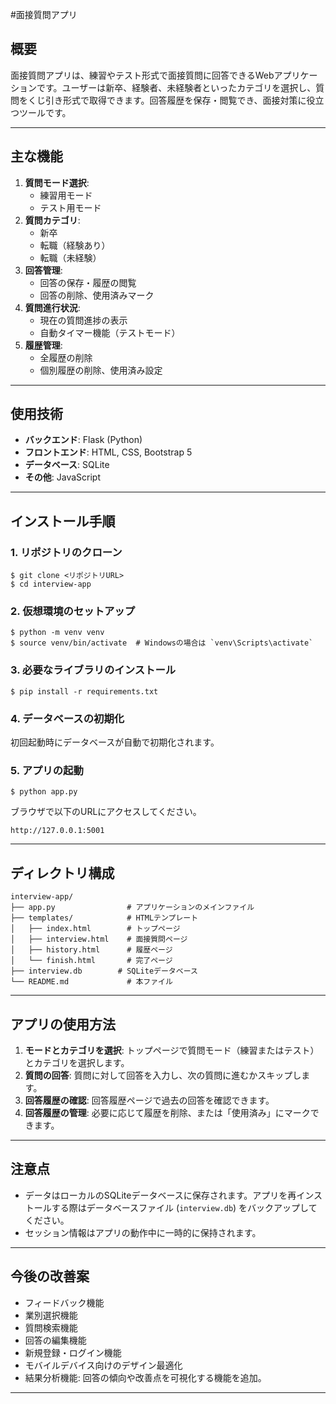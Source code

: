 #面接質問アプリ

## 概要

面接質問アプリは、練習やテスト形式で面接質問に回答できるWebアプリケーションです。ユーザーは新卒、経験者、未経験者といったカテゴリを選択し、質問をくじ引き形式で取得できます。回答履歴を保存・閲覧でき、面接対策に役立つツールです。

---

## 主な機能

1. **質問モード選択**:
    - 練習用モード
    - テスト用モード
2. **質問カテゴリ**:
    - 新卒
    - 転職（経験あり）
    - 転職（未経験）
3. **回答管理**:
    - 回答の保存・履歴の閲覧
    - 回答の削除、使用済みマーク
4. **質問進行状況**:
    - 現在の質問進捗の表示
    - 自動タイマー機能（テストモード）
5. **履歴管理**:
    - 全履歴の削除
    - 個別履歴の削除、使用済み設定

---

## 使用技術

- **バックエンド**: Flask (Python)
- **フロントエンド**: HTML, CSS, Bootstrap 5
- **データベース**: SQLite
- **その他**: JavaScript

---

## インストール手順

### 1. リポジトリのクローン

```
$ git clone <リポジトリURL>
$ cd interview-app
```

### 2. 仮想環境のセットアップ

```
$ python -m venv venv
$ source venv/bin/activate  # Windowsの場合は `venv\Scripts\activate`
```

### 3. 必要なライブラリのインストール

```
$ pip install -r requirements.txt
```

### 4. データベースの初期化

初回起動時にデータベースが自動で初期化されます。

### 5. アプリの起動

```
$ python app.py
```

ブラウザで以下のURLにアクセスしてください。

```
http://127.0.0.1:5001
```

---

## ディレクトリ構成

```
interview-app/
├── app.py                # アプリケーションのメインファイル
├── templates/            # HTMLテンプレート
│   ├── index.html        # トップページ
│   ├── interview.html    # 面接質問ページ
│   ├── history.html      # 履歴ページ
│   └── finish.html       # 完了ページ
├── interview.db        # SQLiteデータベース
└── README.md             # 本ファイル
```

---

## アプリの使用方法

1. **モードとカテゴリを選択**: トップページで質問モード（練習またはテスト）とカテゴリを選択します。
2. **質問の回答**: 質問に対して回答を入力し、次の質問に進むかスキップします。
3. **回答履歴の確認**: 回答履歴ページで過去の回答を確認できます。
4. **回答履歴の管理**: 必要に応じて履歴を削除、または「使用済み」にマークできます。

---

## 注意点

- データはローカルのSQLiteデータベースに保存されます。アプリを再インストールする際はデータベースファイル (`interview.db`) をバックアップしてください。
- セッション情報はアプリの動作中に一時的に保持されます。

---



## 今後の改善案

- フィードバック機能
- 業別選択機能
- 質問検索機能
- 回答の編集機能
- 新規登録・ログイン機能
- モバイルデバイス向けのデザイン最適化
- 結果分析機能: 回答の傾向や改善点を可視化する機能を追加。

---


